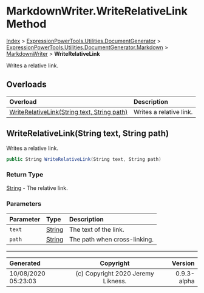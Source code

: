 ﻿# MarkdownWriter.WriteRelativeLink Method

[Index](../index.md) > [ExpressionPowerTools.Utilities.DocumentGenerator](ExpressionPowerTools.Utilities.DocumentGenerator.a.md) > [ExpressionPowerTools.Utilities.DocumentGenerator.Markdown](ExpressionPowerTools.Utilities.DocumentGenerator.Markdown.n.md) > [MarkdownWriter](ExpressionPowerTools.Utilities.DocumentGenerator.Markdown.MarkdownWriter.cs.md) > **WriteRelativeLink**

Writes a relative link.

## Overloads

| Overload | Description |
| :-- | :-- |
| [WriteRelativeLink(String text, String path)](#writerelativelinkstring-text-string-path) | Writes a relative link. |
## WriteRelativeLink(String text, String path)

Writes a relative link.

```csharp
public String WriteRelativeLink(String text, String path)
```

### Return Type

 [String](https://docs.microsoft.com/dotnet/api/system.string)  - The relative link.

### Parameters

| Parameter | Type | Description |
| :-- | :-- | :-- |
| `text` | [String](https://docs.microsoft.com/dotnet/api/system.string) | The text of the link. |
| `path` | [String](https://docs.microsoft.com/dotnet/api/system.string) | The path when cross-linking. |



---

| Generated | Copyright | Version |
| :-- | :-: | --: |
| 10/08/2020 05:23:03 | (c) Copyright 2020 Jeremy Likness. | 0.9.3-alpha |

